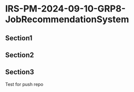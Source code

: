 # IRS-PM-2024-09-10-GRP8-JobRecommendationSystem

## Section1 
## Section2
## Section3

Test for push repo


